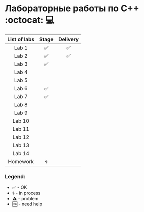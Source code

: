 # Лабораторные работы по С++ :octocat: :computer:
| List of labs | Stage | Delivery |
| :----------: | :------: | :-----: |
| Lab 1 | :white_check_mark: | :white_check_mark: |
| Lab 2 | :white_check_mark: | :white_check_mark: |
| Lab 3 | :white_check_mark: |  |
| Lab 4 |  |  |
| Lab 5 |  |  |
| Lab 6 | :white_check_mark: |  |
| Lab 7 | :white_check_mark: |  |
| Lab 8 |  |  |
| Lab 9 |  |  |
| Lab 10 |  |  |
| Lab 11 |  |  |
| Lab 12 |  |  |
| Lab 13 |  |  |
| Lab 14 |  |  |
| Homework | :cyclone: |  |

### Legend:
* :white_check_mark: - OK
* :cyclone: - in process
* :warning: - problem
* :sos: - need help
